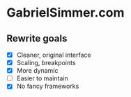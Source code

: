 # GabrielSimmer.com

## Rewrite goals

 - [x] Cleaner, original interface
 - [x] Scaling, breakpoints
 - [x] More dynamic
 - [ ] Easier to maintain
 - [x] No fancy frameworks